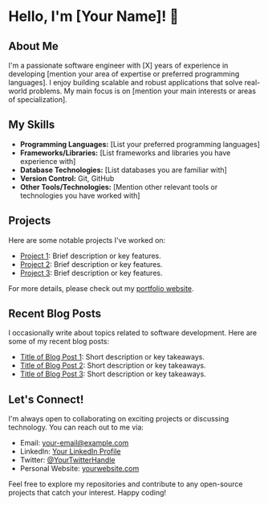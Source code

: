# Hello, I'm [Your Name]! 👋

## About Me
I'm a passionate software engineer with [X] years of experience in developing [mention your area of expertise or preferred programming languages]. I enjoy building scalable and robust applications that solve real-world problems. My main focus is on [mention your main interests or areas of specialization].

## My Skills
- **Programming Languages:** [List your preferred programming languages]
- **Frameworks/Libraries:** [List frameworks and libraries you have experience with]
- **Database Technologies:** [List databases you are familiar with]
- **Version Control:** Git, GitHub
- **Other Tools/Technologies:** [Mention other relevant tools or technologies you have worked with]

## Projects
Here are some notable projects I've worked on:

- [Project 1](link-to-project-repository): Brief description or key features.
- [Project 2](link-to-project-repository): Brief description or key features.
- [Project 3](link-to-project-repository): Brief description or key features.

For more details, please check out my [portfolio website](link-to-portfolio-website).

## Recent Blog Posts
I occasionally write about topics related to software development. Here are some of my recent blog posts:

- [Title of Blog Post 1](link-to-blog-post): Short description or key takeaways.
- [Title of Blog Post 2](link-to-blog-post): Short description or key takeaways.
- [Title of Blog Post 3](link-to-blog-post): Short description or key takeaways.

## Let's Connect!
I'm always open to collaborating on exciting projects or discussing technology. You can reach out to me via:

- Email: [your-email@example.com](mailto:your-email@example.com)
- LinkedIn: [Your LinkedIn Profile](link-to-your-linkedin-profile)
- Twitter: [@YourTwitterHandle](https://twitter.com/your-twitter-handle)
- Personal Website: [yourwebsite.com](link-to-your-website)

Feel free to explore my repositories and contribute to any open-source projects that catch your interest. Happy coding!
